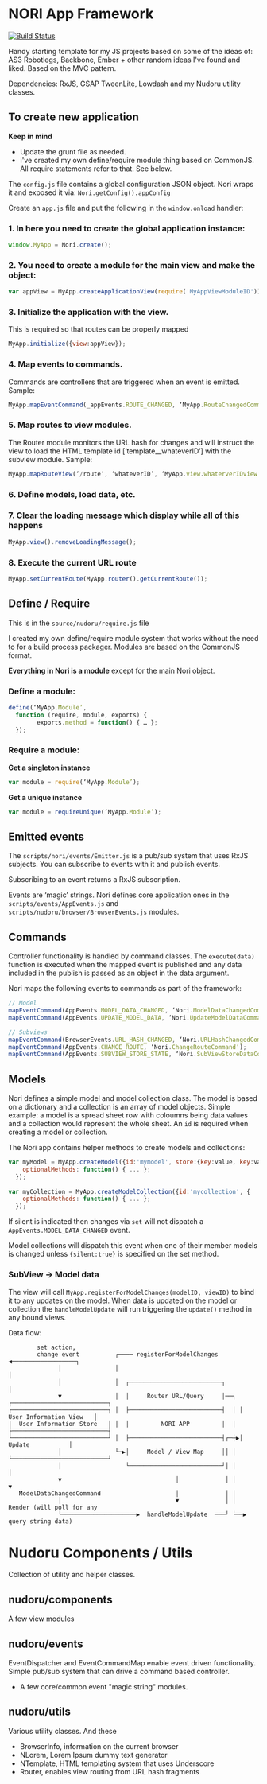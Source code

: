 # NORI App Framework

[![Build Status](https://travis-ci.org/nudoru/App-Framework.svg?branch=master)](https://travis-ci.org/nudoru/App-Framework)

Handy starting template for my JS projects based on some of the ideas of: AS3 Robotlegs, Backbone, Ember + other random ideas I've found and liked. Based on the MVC pattern.

Dependencies: RxJS, GSAP TweenLite, Lowdash and my Nudoru utility classes.

## To create new application

**Keep in mind**

- Update the grunt file as needed.
- I've created my own define/require module thing based on CommonJS. All require statements refer to that. See below.

The `config.js` file contains a global configuration JSON object. Nori wraps it and exposed it via: `Nori.getConfig().appConfig`

Create an `app.js` file and put the following in the `window.onload` handler:

### 1. In here you need to create the global application instance:
```javascript
window.MyApp = Nori.create();
```

### 2. You need to create a module for the main view and make the object:
```javascript
var appView = MyApp.createApplicationView(require('MyAppViewModuleID'));
```

### 3. Initialize the application with the view. 

This is required so that routes can be properly mapped
```javascript
MyApp.initialize({view:appView});
```

### 4. Map events to commands. 

Commands are controllers that are triggered when an event is emitted. Sample:
```javascript
MyApp.mapEventCommand(_appEvents.ROUTE_CHANGED, ‘MyApp.RouteChangedCommand’);
```

### 5. Map routes to view modules. 

The Router module monitors the URL hash for changes and will instruct the view to load the HTML template id [‘template__whateverID’] with the subview module. Sample:
```javascript
MyApp.mapRouteView(‘/route’, ‘whateverID’, ‘MyApp.view.whaterverIDview’);
```

### 6. Define models, load data, etc.

### 7. Clear the loading message which display while all of this happens
```javascript
MyApp.view().removeLoadingMessage();
```

### 8. Execute the current URL route
```javascript
MyApp.setCurrentRoute(MyApp.router().getCurrentRoute()); 
```

## Define / Require

This is in the `source/nudoru/require.js` file

I created my own define/require module system that works without the need to for a build process packager. Modules are based on the CommonJS format.

**Everything in Nori is a module** except for the main Nori object.

### Define a module:
```javascript
define(‘MyApp.Module’,
  function (require, module, exports) {
		exports.method = function() { … };
  });
```

### Require a module:

**Get a singleton instance**
```javascript
var module = require(‘MyApp.Module’);
```

**Get a unique instance**
```javascript
var module = requireUnique(‘MyApp.Module’);
```

## Emitted events

The `scripts/nori/events/Emitter.js` is a pub/sub system that uses RxJS subjects. You can subscribe to events with it and publish events.

Subscribing to an event returns a RxJS subscription.

Events are ‘magic’ strings. Nori defines core application ones in the `scripts/events/AppEvents.js` and `scripts/nudoru/browser/BrowserEvents.js` modules.

## Commands

Controller functionality is handled by command classes. The `execute(data)` function is executed when the mapped event is published and any data included in the publish is passed as an object in the data argument.

Nori maps the following events to commands as part of the framework:

```javascript
// Model
mapEventCommand(AppEvents.MODEL_DATA_CHANGED, ‘Nori.ModelDataChangedCommand’);
mapEventCommand(AppEvents.UPDATE_MODEL_DATA, ‘Nori.UpdateModelDataCommand’);

// Subviews
mapEventCommand(BrowserEvents.URL_HASH_CHANGED, ‘Nori.URLHashChangedCommand’);
mapEventCommand(AppEvents.CHANGE_ROUTE, ‘Nori.ChangeRouteCommand’);
mapEventCommand(AppEvents.SUBVIEW_STORE_STATE, ‘Nori.SubViewStoreDataCommand’);
```

## Models

Nori defines a simple model and model collection class. The model is based on a dictionary and a collection is an array of model objects. Simple example: a model is a spread sheet row with coloumns being data values and a collection would represent the whole sheet. An `id` is required when creating a model or collection.

The Nori app contains helper methods to create models and collections:

```javascript
var myModel = MyApp.createModel({id:'mymodel', store:{key:value, key:value}, {
    optionalMethods: function() { ... };
  });
  
var myCollection = MyApp.createModelCollection({id:'mycollection', {
    optionalMethods: function() { ... };
  });
```

If silent is indicated then changes via `set` will not dispatch a `AppEvents.MODEL_DATA_CHANGED` event.

Model collections will dispatch this event when one of their member models is changed unless `{silent:true}` is specified on the set method.

### SubView -> Model data

The view will call `MyApp.registerForModelChanges(modelID, viewID)` to bind it to any updates on the model. When data is updated on the model or collection the `handleModelUpdate` will run triggering the `update()` method in any bound views.

Data flow:

```
        set action,
        change event          ┌──── registerForModelChanges ◀──────────────────┐
              │               │                                                │
              │               │  ┌──────────────────────────┐                  │
              ▼               │  │     Router URL/Query     │──┐ ┌───────────────────────────┐
┌───────────────────────────┐ │  ├──────────────────────────┤  │ │   User Information View   │
│  User Information Store   │ │  │         NORI APP         │  │ ├───────────────────────────┤
└───────────────────────────┘ │  ├──────────────────────────┤┌─┼▶│          Update           │
              │               └─▶│     Model / View Map     ││ │ └───────────────────────────┘
              │                  └──────────────────────────┘│ │               │
              ▼                                │             │ │               ▼
   ModelDataChangedCommand                     │             │ │
              │                                ▼             │ │   Render (will poll for any
              └─────────────────────▶  handleModelUpdate  ───┘ └──▶   query string data)
```

# Nudoru Components / Utils

Collection of utility and helper classes.

## nudoru/components

A few view modules

## nudoru/events

EventDispatcher and EventCommandMap enable event driven functionality. Simple pub/sub system that can drive a command based controller.

+ A few core/common event "magic string" modules.

## nudoru/utils

Various utility classes. And these

- BrowserInfo, information on the current browser
- NLorem, Lorem Ipsum dummy text generator
- NTemplate, HTML templating system that uses Underscore
- Router, enables view routing from URL hash fragments